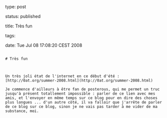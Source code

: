 type: post
status: published
title: Très fun
tags: 
date: Tue Jul 08 17:08:20 CEST 2008
~~~~~~
# Très fun

Un très joli état de l'internet en ce début d'été : [http://0at.org/summer-2008.html](http://0at.org/summer-2008.html)

Je commence d'ailleurs à être fan de posterous, qui me permet un truc jusqu'à présent totallement impossible : parler de ce lien avec mes amis, et l'envoyer en même temps sur ce blog pour en dire des choses plus longues ... d'un autre côté, il va falloir que j'arrête de parler de ce blog sur ce blog, sinon je ne vais pas tarder à me vider de ma substance, moi.
